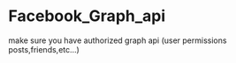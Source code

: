 # Facebook_Graph_api

make sure you have authorized graph api (user permissions posts,friends,etc...)
